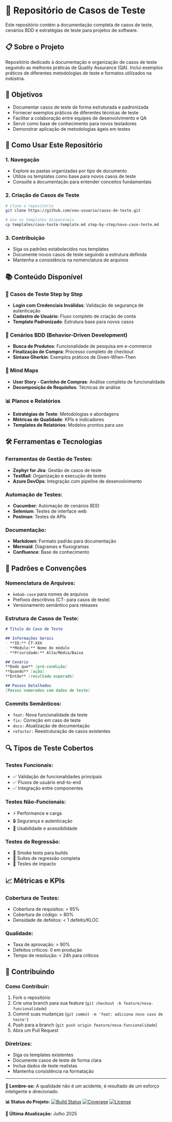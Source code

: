# 🧪 Repositório de Casos de Teste

Este repositório contém a documentação completa de casos de teste, cenários BDD e estratégias de teste para projetos de software.

## 📋 Sobre o Projeto

Repositório dedicado à documentação e organização de casos de teste seguindo as melhores práticas de Quality Assurance (QA). Inclui exemplos práticos de diferentes metodologias de teste e formatos utilizados na indústria.

## 🎯 Objetivos

- Documentar casos de teste de forma estruturada e padronizada
- Fornecer exemplos práticos de diferentes técnicas de teste
- Facilitar a colaboração entre equipes de desenvolvimento e QA
- Servir como base de conhecimento para novos testadores
- Demonstrar aplicação de metodologias ágeis em testes


## 🚀 Como Usar Este Repositório

### 1. **Navegação**
- Explore as pastas organizadas por tipo de documento
- Utilize os templates como base para novos casos de teste
- Consulte a documentação para entender conceitos fundamentais

### 2. **Criação de Casos de Teste**
```bash
# Clone o repositório
git clone https://github.com/seu-usuario/casos-de-teste.git

# Use os templates disponíveis
cp templates/caso-teste-template.md step-by-step/novo-caso-teste.md
```

### 3. **Contribuição**
- Siga os padrões estabelecidos nos templates
- Documente novos casos de teste seguindo a estrutura definida
- Mantenha a consistência na nomenclatura de arquivos

## 📚 Conteúdo Disponível

### 🔧 Casos de Teste Step by Step
- **Login com Credenciais Inválidas**: Validação de segurança de autenticação
- **Cadastro de Usuário**: Fluxo completo de criação de conta
- **Template Padronizado**: Estrutura base para novos casos

### 🥒 Cenários BDD (Behavior-Driven Development)
- **Busca de Produtos**: Funcionalidade de pesquisa em e-commerce
- **Finalização de Compra**: Processo completo de checkout
- **Sintaxe Gherkin**: Exemplos práticos de Given-When-Then

### 🧠 Mind Maps
- **User Story - Carrinho de Compras**: Análise completa de funcionalidade
- **Decomposição de Requisitos**: Técnicas de análise

### 📊 Planos e Relatórios
- **Estratégias de Teste**: Metodologias e abordagens
- **Métricas de Qualidade**: KPIs e indicadores
- **Templates de Relatórios**: Modelos prontos para uso

## 🛠️ Ferramentas e Tecnologias

### **Ferramentas de Gestão de Testes:**
- **Zephyr for Jira**: Gestão de casos de teste
- **TestRail**: Organização e execução de testes
- **Azure DevOps**: Integração com pipeline de desenvolvimento

### **Automação de Testes:**
- **Cucumber**: Automação de cenários BDD
- **Selenium**: Testes de interface web
- **Postman**: Testes de APIs

### **Documentação:**
- **Markdown**: Formato padrão para documentação
- **Mermaid**: Diagramas e fluxogramas
- **Confluence**: Base de conhecimento

## 📝 Padrões e Convenções

### **Nomenclatura de Arquivos:**
- `kebab-case` para nomes de arquivos
- Prefixos descritivos (CT- para casos de teste)
- Versionamento semântico para releases

### **Estrutura de Casos de Teste:**
```markdown
# Título do Caso de Teste

## Informações Gerais
- **ID:** CT-XXX
- **Módulo:** Nome do módulo
- **Prioridade:** Alta/Média/Baixa

## Cenário
**Dado que** [pré-condição]
**Quando** [ação]
**Então** [resultado esperado]

## Passos Detalhados
[Passos numerados com dados de teste]
```

### **Commits Semânticos:**
- `feat:` Nova funcionalidade de teste
- `fix:` Correção em caso de teste
- `docs:` Atualização de documentação
- `refactor:` Reestruturação de casos existentes

## 🔍 Tipos de Teste Cobertos

### **Testes Funcionais:**
- ✅ Validação de funcionalidades principais
- ✅ Fluxos de usuário end-to-end
- ✅ Integração entre componentes

### **Testes Não-Funcionais:**
- ⚡ Performance e carga
- 🔒 Segurança e autenticação
- 📱 Usabilidade e acessibilidade

### **Testes de Regressão:**
- 🔄 Smoke tests para builds
- 🧪 Suítes de regressão completa
- 🎯 Testes de impacto

## 📈 Métricas e KPIs

### **Cobertura de Testes:**
- Cobertura de requisitos: > 95%
- Cobertura de código: > 80%
- Densidade de defeitos: < 1 defeito/KLOC

### **Qualidade:**
- Taxa de aprovação: > 90%
- Defeitos críticos: 0 em produção
- Tempo de resolução: < 24h para críticos

## 🤝 Contribuindo

### **Como Contribuir:**
1. Fork o repositório
2. Crie uma branch para sua feature (`git checkout -b feature/nova-funcionalidade`)
3. Commit suas mudanças (`git commit -m 'feat: adiciona novo caso de teste'`)
4. Push para a branch (`git push origin feature/nova-funcionalidade`)
5. Abra um Pull Request

### **Diretrizes:**
- Siga os templates existentes
- Documente casos de teste de forma clara
- Inclua dados de teste realistas
- Mantenha consistência na formatação


---

**🎯 Lembre-se:** A qualidade não é um acidente, é resultado de um esforço inteligente e direcionado.

**📊 Status do Projeto:** [![Build Status](https://img.shields.io/badge/build-passing-brightgreen)](link) [![Coverage](https://img.shields.io/badge/coverage-95%25-brightgreen)](link) [![License](https://img.shields.io/badge/license-MIT-blue)](LICENSE)

**📅 Última Atualização:** Julho 2025